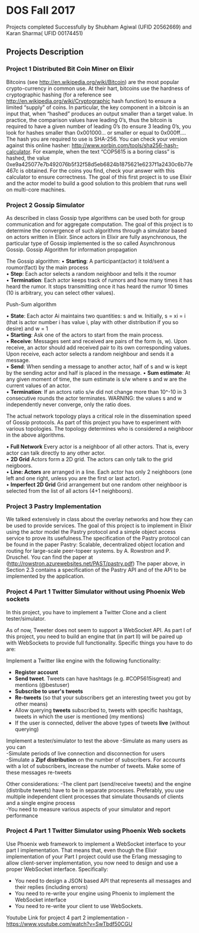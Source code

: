 # DOS Fall 2017

Projects completed Successfully by Shubham Agiwal (UFID 20562669) and Karan Sharma( UFID 00174451)

## Projects Description

### Project 1 Distributed Bit Coin Miner on Elixir

Bitcoins (see http://en.wikipedia.org/wiki/Bitcoin) are the most popular crypto-currency in common use. At their hart, bitcoins use the hardness of cryptographic hashing (for a reference see http://en.wikipedia.org/wiki/Cryptographic hash function) to ensure a limited “supply” of coins. In particular, the key component in a bitcoin is an input that, when “hashed” produces an output smaller than a target value. In practice, the comparison values have leading 0’s, thus the bitcoin is required to have a given number of leading 0’s (to ensure 3 leading 0’s, you look for hashes smaller than 0x001000... or smaller or equal to 0x000ff.... The hash you are required to use is SHA-256. You can check your version against this online hasher: http://www.xorbin.com/tools/sha256-hash-calculator. For example, when the text “COP5615 is a boring class” is hashed, the value 0xe9a425077e7b492076b5f32f58d5eb6824b1875621e6237f1a2430c6b77e467c is obtained. For the coins you find, check your answer with this calculator to ensure correctness. The goal of this first project is to use Elixir and the actor model to build a good solution to this problem that runs well on multi-core machines.

###  Project 2 Gossip Simulator
As described in class Gossip type algorithms can be used both for group communication and for aggregate computation. The goal of this project is to determine the convergence of such algorithms through a simulator based on actors written in Elixir. Since actors in Elixir are fully asynchronous, the particular type of Gossip implemented is the so called Asynchronous Gossip. Gossip Algorithm for information propagation<br>

The Gossip algorithm:
• <b>Starting</b>: A participant(actor) it told/sent a roumor(fact) by the main process<br>
• <b>Step</b>: Each actor selects a random neighboor and tells it the roumor<br>
• <b>Termination</b>: Each actor keeps track of rumors and how many times it has heard the rumor. It stops transmitting once it has heard the rumor 10 times (10 is arbitrary, you can select other values).<br>

Push-Sum algorithm

• <b>State</b>: Each actor Ai maintains two quantities: s and w. Initially, s = xi = i (that is actor number i has value i, play with other distribution if you so desire) and w = 1<br>
• <b>Starting</b>: Ask one of the actors to start from the main process.<br>
• <b>Receive</b>: Messages sent and received are pairs of the form (s, w). Upon receive, an actor should add received pair to its own corresponding values. Upon receive, each actor selects a random neighbour and sends it a message.<br>
• <b>Send</b>: When sending a message to another actor, half of s and w is kept by the sending actor and half is placed in the message.
• <b>Sum estimate</b>: At any given moment of time, the sum estimate is s/w where s and w are the current values of an actor.<br>
• <b>Termination</b>: If an actors ratio s/w did not change more than 10^-10 in 3 consecutive rounds the actor terminates. WARNING: the values s and w independently never converge, only the ratio does.<br>

The actual network topology plays a critical role in the dissemination speed of Gossip protocols. As part of this project you have to experiment with various topologies. The topology determines who is considered a neighboor in the above algorithms.

•<b> Full Network</b> Every actor is a neighboor of all other actors. That is, every actor can talk directly to any other actor.<br>
• <b>2D Grid</b> Actors form a 2D grid. The actors can only talk to the grid neigboors.<br>
• <b>Line: Actors</b> are arranged in a line. Each actor has only 2 neighboors (one left and one right, unless you are the first or last actor).<br>
• <b>Imperfect 2D Grid</b> Grid arrangement but one random other neighboor is selected from the list of all actors (4+1 neighboors).<br>

###  Project 3 Pastry Implementation

We talked extensively in class about the overlay networks and how they can be used to provide services. The goal of this project is to implement in Elixir using the actor model the Pastry protocol and a simple object access service to prove its usefulness.The specification of the Pastry protocol can be found in the paper Pastry: Scalable, decentralized object location and routing for large-scale peer-topeer systems. by A. Rowstron and P. Druschel. You can find the paper at (http://rowstron.azurewebsites.net/PAST/pastry.pdf) The paper above, in Section 2.3 contains a specification of the Pastry API and of the API to be implemented by the application.

###  Project 4 Part 1 Twitter Simulator without using Phoenix Web sockets

In this project, you have to implement a Twitter Clone and a client tester/simulator.

As of now, Tweeter does not seem to support a WebSocket API. As part I of this project, you need to build an engine that (in part II) will be paired up with WebSockets to provide full functionality. Specific things you have to do are:

Implement a Twitter like engine with the following functionality:
- <b>Register account</b><br>
- <b>Send tweet</b>. Tweets can have hashtags (e.g. #COP5615isgreat) and mentions (@bestuser)<br>
- <b>Subscribe to user's tweets</b><br>
- <b>Re-tweets</b> (so that your subscribers get an interesting tweet you got by other means)<br>
- Allow querying <b> tweets</b> subscribed to, tweets with specific hashtags, tweets in which the user is mentioned (my mentions)<br>
- If the user is connected, deliver the above types of tweets <b> live</b> (without querying)<br>

Implement a tester/simulator to test the above
-Simulate as many users as you can<br>
-Simulate periods of live connection and disconnection for users<br>
-Simulate a <b>Zipf distribution</b> on the number of subscribers. For accounts with a lot of subscribers, increase the number of tweets. Make some of these messages re-tweets<br>

Other considerations:
-The client part (send/receive tweets) and the engine (distribute tweets) have to be in separate processes. Preferably, you use multiple independent client processes that simulate thousands of clients and a single engine process<br>
-You need to measure various aspects of your simulator and report performance<br>

###  Project 4 Part 1 Twitter Simulator using Phoenix Web sockets

Use Phoenix web framework to implement a WebSocket interface to your part I implementation. That means that, even though the Elixir implementation of your Part I project could use the Erlang messaging to allow client-server implementation, you now need to design and use a proper WebSocket interface. Specifically:

- You need to design a JSON based API that  represents all messages and their replies (including errors)<br>
- You need to re-write your engine using Phoenix to implement the WebSocket interface<br>
- You need to re-write your client to use WebSockets.<br>

Youtube Link for project 4 part 2 implementation - https://www.youtube.com/watch?v=SwTbdf50CGU
